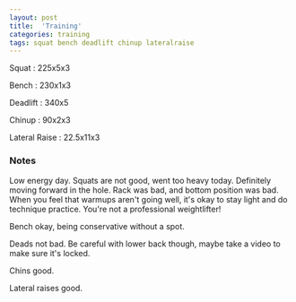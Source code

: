 ```yaml
---
layout: post
title:  'Training'
categories: training
tags: squat bench deadlift chinup lateralraise
---
```


Squat       :   225x5x3

Bench       :   230x1x3

Deadlift    :   340x5

Chinup      :   90x2x3

Lateral Raise   :   22.5x11x3

### Notes

Low energy day. Squats are not good, went too heavy today. Definitely moving forward in
the hole. Rack was bad, and bottom position was bad. When you feel that warmups aren't
going well, it's okay to stay light and do technique practice. You're not a professional
weightlifter!

Bench okay, being conservative without a spot.

Deads not bad. Be careful with lower back though, maybe take a video to make sure it's
locked.

Chins good.

Lateral raises good.
